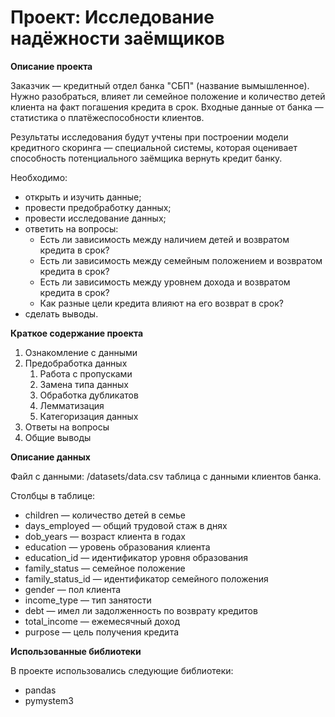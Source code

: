 # Проект: Исследование надёжности заёмщиков

**Описание проекта**

Заказчик — кредитный отдел банка "СБП" (название вымышленное). Нужно разобраться, влияет ли семейное положение и количество детей клиента на факт погашения кредита в срок. Входные данные от банка — статистика о платёжеспособности клиентов.

Результаты исследования будут учтены при построении модели кредитного скоринга — специальной системы, которая оценивает способность потенциального заёмщика вернуть кредит банку.

Необходимо:
- открыть и изучить данные;
- провести предобработку данных;
- провести исследование данных;
- ответить на вопросы:
	- Есть ли зависимость между наличием детей и возвратом кредита в срок?
	- Есть ли зависимость между семейным положением и возвратом кредита в срок?
	- Есть ли зависимость между уровнем дохода и возвратом кредита в срок?
	- Как разные цели кредита влияют на его возврат в срок?
- сделать выводы.

**Краткое содержание проекта**

1. Ознакомление с данными
2. Предобработка данных
	1. Работа с пропусками
	2. Замена типа данных
	3. Обработка дубликатов
	4. Лемматизация
	5. Категоризация данных
3. Ответы на вопросы
4. Общие выводы

**Описание данных**

Файл с данными: /datasets/data.csv таблица с данными клиентов банка.

Столбцы в таблице:
- children — количество детей в семье
- days_employed — общий трудовой стаж в днях
- dob_years — возраст клиента в годах
- education — уровень образования клиента
- education_id — идентификатор уровня образования
- family_status — семейное положение
- family_status_id — идентификатор семейного положения
- gender — пол клиента
- income_type — тип занятости
- debt — имел ли задолженность по возврату кредитов
- total_income — ежемесячный доход
- purpose — цель получения кредита

**Использованные библиотеки**

В проекте использовались следующие библиотеки:
- pandas
- pymystem3
